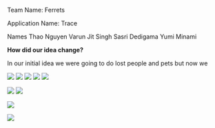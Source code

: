 Team Name: Ferrets

Application Name: Trace

Names 
Thao Nguyen
Varun Jit Singh
Sasri Dedigama
Yumi Minami

**How did our idea change?**

In our initial idea we were going to do lost people and pets but now we 




![](prototype1p1.png)
![](prototype1p2.png)
![](prototype1p3.png)
![](prototype1p4.png)
![](prototype1p5.png)





![](prototype2p1.png)
![](prototype2p2.png)




![](storyboard1.png)


![](storyboard2.png)
